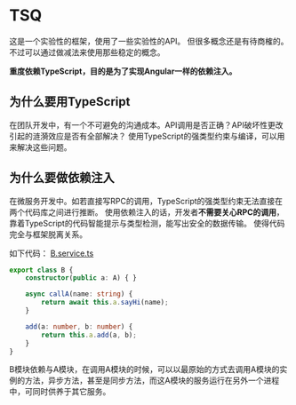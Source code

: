 # TSQ

这是一个实验性的框架，使用了一些实验性的API。
但很多概念还是有待商榷的。不过可以通过做减法来使用那些稳定的概念。

**重度依赖TypeScript，目的是为了实现Angular一样的依赖注入。**

## 为什么要用TypeScript

在团队开发中，有一个不可避免的沟通成本。API调用是否正确？API破坏性更改引起的涟漪效应是否有全部解决？
使用TypeScript的强类型约束与编译，可以用来解决这些问题。

## 为什么要做依赖注入

在微服务开发中。如若直接写RPC的调用，TypeScript的强类型约束无法直接在两个代码库之间进行推断。
使用依赖注入的话，开发者**不需要关心RPC的调用**，靠着TypeScript的代码智能提示与类型检测，能写出安全的数据传输。
使得代码完全与框架脱离关系。

<!-- ![image](https://user-images.githubusercontent.com/2151644/34319862-325cbde2-e827-11e7-99d6-60f7f39518f1.png) -->
如下代码：
[B.service.ts](https://github.com/Gaubee/tsq/blob/7d896ff4c8d429b730ea2ca862cc63996eeb6102/test/B.service.ts)
```ts
export class B {
	constructor(public a: A) { }

	async callA(name: string) {
		return await this.a.sayHi(name);
	}

	add(a: number, b: number) {
		return this.a.add(a, b);
	}
}
```
B模块依赖与A模块，在调用A模块的时候，可以以最原始的方式去调用A模块的实例的方法，异步方法，甚至是同步方法，而这A模块的服务运行在另外一个进程中，可同时供养于其它服务。
